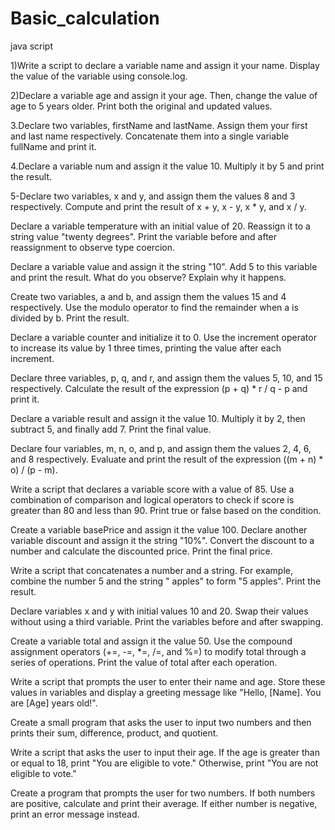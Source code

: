 # Basic_calculation
java script


1)Write a script to declare a variable name and assign it your name. Display the value of the variable using console.log.

2)Declare a variable age and assign it your age. Then, change the value of age to 5 years older. Print both the original and updated values.

3.Declare two variables, firstName and lastName. Assign them your first and last name respectively. Concatenate them into a single variable fullName and print it.

4.Declare a variable num and assign it the value 10. Multiply it by 5 and print the result.

5-Declare two variables, x and y, and assign them the values 8 and 3 respectively. Compute and print the result of x + y, x - y, x * y, and x / y.

Declare a variable temperature with an initial value of 20. Reassign it to a string value "twenty degrees". Print the variable before and after reassignment to observe type coercion.

Declare a variable value and assign it the string "10". Add 5 to this variable and print the result. What do you observe? Explain why it happens.

Create two variables, a and b, and assign them the values 15 and 4 respectively. Use the modulo operator to find the remainder when a is divided by b. Print the result.

Declare a variable counter and initialize it to 0. Use the increment operator to increase its value by 1 three times, printing the value after each increment.

Declare three variables, p, q, and r, and assign them the values 5, 10, and 15 respectively. Calculate the result of the expression (p + q) * r / q - p and print it.

Declare a variable result and assign it the value 10. Multiply it by 2, then subtract 5, and finally add 7. Print the final value.

Declare four variables, m, n, o, and p, and assign them the values 2, 4, 6, and 8 respectively. Evaluate and print the result of the expression ((m + n) * o) / (p - m).

Write a script that declares a variable score with a value of 85. Use a combination of comparison and logical operators to check if score is greater than 80 and less than 90. Print true or false based on the condition.

Create a variable basePrice and assign it the value 100. Declare another variable discount and assign it the string "10%". Convert the discount to a number and calculate the discounted price. Print the final price.

Write a script that concatenates a number and a string. For example, combine the number 5 and the string " apples" to form "5 apples". Print the result.

Declare variables x and y with initial values 10 and 20. Swap their values without using a third variable. Print the variables before and after swapping.

Create a variable total and assign it the value 50. Use the compound assignment operators (+=, -=, *=, /=, and %=) to modify total through a series of operations. Print the value of total after each operation.

Write a script that prompts the user to enter their name and age. Store these values in variables and display a greeting message like "Hello, [Name]. You are [Age] years old!".

Create a small program that asks the user to input two numbers and then prints their sum, difference, product, and quotient.

Write a script that asks the user to input their age. If the age is greater than or equal to 18, print "You are eligible to vote." Otherwise, print "You are not eligible to vote."

Create a program that prompts the user for two numbers. If both numbers are positive, calculate and print their average. If either number is negative, print an error message instead.
